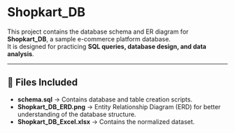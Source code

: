 # Shopkart_DB

This project contains the database schema and ER diagram for **Shopkart_DB**, a sample e-commerce platform database.  
It is designed for practicing **SQL queries, database design, and data analysis**.

---

## 📂 Files Included
- **schema.sql** → Contains database and table creation scripts.
- **Shopkart_DB_ERD.png** → Entity Relationship Diagram (ERD) for better understanding of the database structure.
- **Shopkart_DB_Excel.xlsx** → Contains the normalized dataset.
